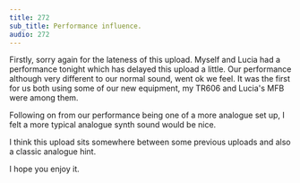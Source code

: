 ```yaml
---
title: 272
sub_title: Performance influence.
audio: 272
---
```

Firstly, sorry again for the lateness of this upload. Myself and Lucia had a performance tonight which has delayed this upload a little. 
Our performance although very different to our normal sound, went ok we feel. It was the first for us both using some of our new equipment, my TR606 and Lucia's MFB were among them.

Following on from our performance being one of a more analogue set up, I felt a more typical analogue synth sound would be nice.

I think this upload sits somewhere between some previous uploads and also a classic analogue hint.

I hope you enjoy it.